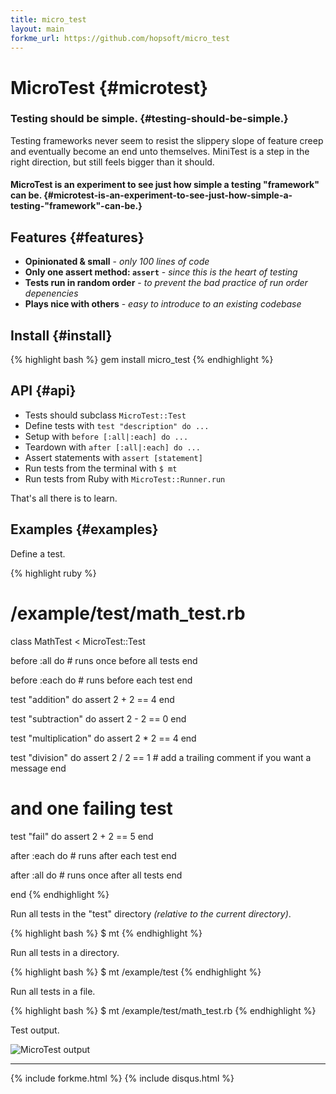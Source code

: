```yaml
---
title: micro_test
layout: main
forkme_url: https://github.com/hopsoft/micro_test
---
```

# MicroTest {#microtest}

### Testing should be simple. {#testing-should-be-simple.}

Testing frameworks never seem to resist the slippery slope of feature creep and eventually become an end unto themselves.
MiniTest is a step in the right direction, but still feels bigger than it should.

#### MicroTest is an experiment to see just how simple a testing "framework" can be. {#microtest-is-an-experiment-to-see-just-how-simple-a-testing-"framework"-can-be.}

## Features {#features}

* __Opinionated & small__ - _only 100 lines of code_
* __Only one assert method: `assert`__ - _since this is the heart of testing_
* __Tests run in random order__ - _to prevent the bad practice of run order depenencies_
* __Plays nice with others__ - _easy to introduce to an existing codebase_

## Install {#install}

{% highlight bash %}
gem install micro_test
{% endhighlight %}

## API {#api}

* Tests should subclass `MicroTest::Test`
* Define tests with `test "description" do ...`
* Setup with `before [:all|:each] do ...`
* Teardown with `after [:all|:each] do ...`
* Assert statements with `assert [statement]`
* Run tests from the terminal with `$ mt`
* Run tests from Ruby with `MicroTest::Runner.run`

That's all there is to learn.

## Examples {#examples}

Define a test.

{% highlight ruby %}
# /example/test/math_test.rb
class MathTest < MicroTest::Test

  before :all do
    # runs once before all tests
  end

  before :each do
    # runs before each test
  end

  test "addition" do
    assert 2 + 2 == 4
  end

  test "subtraction" do
    assert 2 - 2 == 0
  end

  test "multiplication" do
    assert 2 * 2 == 4
  end

  test "division" do
    assert 2 / 2 == 1 # add a trailing comment if you want a message
  end

  # and one failing test
  test "fail" do
    assert 2 + 2 == 5
  end

  after :each do
    # runs after each test
  end

  after :all do
    # runs once after all tests
  end

end
{% endhighlight %}

Run all tests in the "test" directory _(relative to the current directory)_.

{% highlight bash %}
$ mt
{% endhighlight %}

Run all tests in a directory.

{% highlight bash %}
$ mt /example/test
{% endhighlight %}

Run all tests in a file.

{% highlight bash %}
$ mt /example/test/math_test.rb
{% endhighlight %}

Test output.

![MicroTest output](http://hopsoft.github.com/micro_test/images/micro_test.png)

---

{% include forkme.html %}
{% include disqus.html %}
